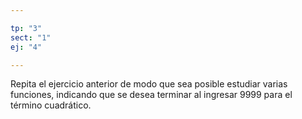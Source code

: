 ```yaml
---

tp: "3"
sect: "1"
ej: "4"

---
```



Repita el ejercicio anterior de modo que sea posible estudiar varias funciones, indicando que se desea terminar al
ingresar 9999 para el término cuadrático.
